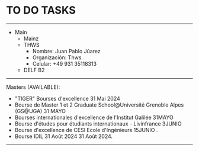 # TO DO TASKS 

---

- Main
	- Mainz
	- THWS
		- Nombre: Juan Pablo Júarez
		- Organización: Thws
		- Celular: +49 931 35118313 
	- DELF B2

---

Masters (AVAILABLE):
- "TIGER" Bourses d'excellence 31 Mai 2024
- Bourse de Master 1 et 2 Graduate School@Université Grenoble Alpes (GS@UGA) 31 MAYO
- Bourses internationales d'excellence de l'Institut Galilée 31MAYO
- Bourse d'études pour étudiants internationaux - Livinfrance 3JUNIO
- Bourse d'excellence de CESI Ecole d'Ingénieurs 15JUNIO .
- Bourse IDIL 31 Août 2024 31 Août 2024.
---

